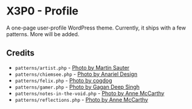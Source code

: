 # X3P0 - Profile

A one-page user-profile WordPress theme.  Currently, it ships with a few patterns.  More will be added.

## Credits

- `patterns/artist.php`
        - [Photo by Martin Sauter](https://wordpress.org/photos/photo/57661e915c/)
- `patterns/chiemsee.php`
        - [Photo by Anariel Design](https://wordpress.org/photos/photo/22261bc467/)
- `patterns/felix.php`
        - [Photo by cogdog](https://wordpress.org/photos/photo/46561c16fc/)
- `patterns/gamer.php`
        - [Photo by Gagan Deep Singh](https://wordpress.org/photos/photo/3761c41398/)
- `patterns/notes-in-the-void.php`
        - [Photo by Anne McCarthy](https://wordpress.org/photos/photo/75561b91da/)
- `patterns/reflections.php`
        - [Photo by Anne McCarthy](https://wordpress.org/photos/photo/32661ecf00/)
